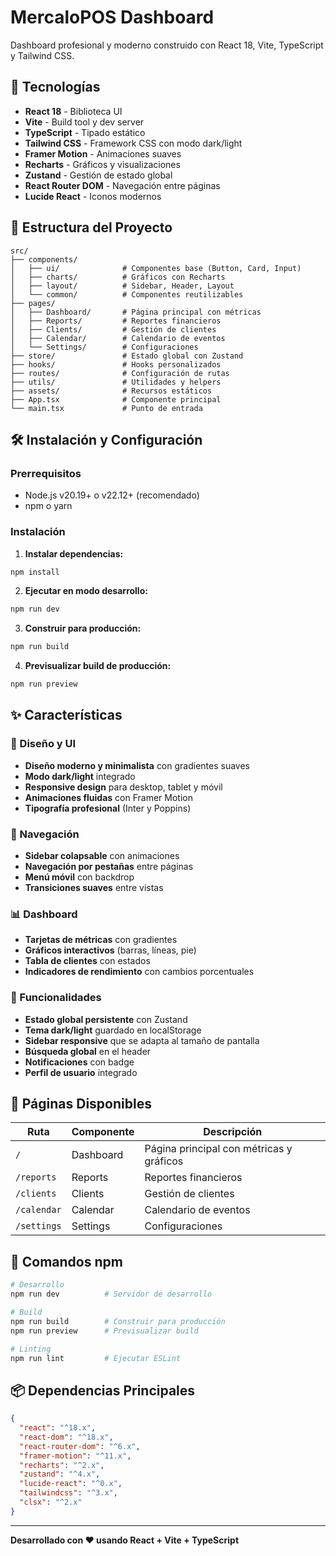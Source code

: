 # MercaloPOS Dashboard

Dashboard profesional y moderno construido con React 18, Vite, TypeScript y Tailwind CSS.

## 🚀 Tecnologías

- **React 18** - Biblioteca UI
- **Vite** - Build tool y dev server
- **TypeScript** - Tipado estático
- **Tailwind CSS** - Framework CSS con modo dark/light
- **Framer Motion** - Animaciones suaves
- **Recharts** - Gráficos y visualizaciones
- **Zustand** - Gestión de estado global
- **React Router DOM** - Navegación entre páginas
- **Lucide React** - Iconos modernos

## 📁 Estructura del Proyecto

```
src/
├── components/
│   ├── ui/              # Componentes base (Button, Card, Input)
│   ├── charts/          # Gráficos con Recharts
│   ├── layout/          # Sidebar, Header, Layout
│   └── common/          # Componentes reutilizables
├── pages/
│   ├── Dashboard/       # Página principal con métricas
│   ├── Reports/         # Reportes financieros
│   ├── Clients/         # Gestión de clientes
│   ├── Calendar/        # Calendario de eventos
│   └── Settings/        # Configuraciones
├── store/               # Estado global con Zustand
├── hooks/               # Hooks personalizados
├── routes/              # Configuración de rutas
├── utils/               # Utilidades y helpers
├── assets/              # Recursos estáticos
├── App.tsx              # Componente principal
└── main.tsx             # Punto de entrada
```

## 🛠️ Instalación y Configuración

### Prerrequisitos
- Node.js v20.19+ o v22.12+ (recomendado)
- npm o yarn

### Instalación

1. **Instalar dependencias:**
```bash
npm install
```

2. **Ejecutar en modo desarrollo:**
```bash
npm run dev
```

3. **Construir para producción:**
```bash
npm run build
```

4. **Previsualizar build de producción:**
```bash
npm run preview
```

## ✨ Características

### 🎨 Diseño y UI
- **Diseño moderno y minimalista** con gradientes suaves
- **Modo dark/light** integrado
- **Responsive design** para desktop, tablet y móvil
- **Animaciones fluidas** con Framer Motion
- **Tipografía profesional** (Inter y Poppins)

### 🧭 Navegación
- **Sidebar colapsable** con animaciones
- **Navegación por pestañas** entre páginas
- **Menú móvil** con backdrop
- **Transiciones suaves** entre vistas

### 📊 Dashboard
- **Tarjetas de métricas** con gradientes
- **Gráficos interactivos** (barras, líneas, pie)
- **Tabla de clientes** con estados
- **Indicadores de rendimiento** con cambios porcentuales

### 🔧 Funcionalidades
- **Estado global persistente** con Zustand
- **Tema dark/light** guardado en localStorage
- **Sidebar responsive** que se adapta al tamaño de pantalla
- **Búsqueda global** en el header
- **Notificaciones** con badge
- **Perfil de usuario** integrado

## 🎯 Páginas Disponibles

| Ruta | Componente | Descripción |
|------|------------|-------------|
| `/` | Dashboard | Página principal con métricas y gráficos |
| `/reports` | Reports | Reportes financieros |
| `/clients` | Clients | Gestión de clientes |
| `/calendar` | Calendar | Calendario de eventos |
| `/settings` | Settings | Configuraciones |

## 🚀 Comandos npm

```bash
# Desarrollo
npm run dev          # Servidor de desarrollo

# Build
npm run build        # Construir para producción
npm run preview      # Previsualizar build

# Linting
npm run lint         # Ejecutar ESLint
```

## 📦 Dependencias Principales

```json
{
  "react": "^18.x",
  "react-dom": "^18.x",
  "react-router-dom": "^6.x",
  "framer-motion": "^11.x",
  "recharts": "^2.x",
  "zustand": "^4.x",
  "lucide-react": "^0.x",
  "tailwindcss": "^3.x",
  "clsx": "^2.x"
}
```

---

**Desarrollado con ❤️ usando React + Vite + TypeScript**
